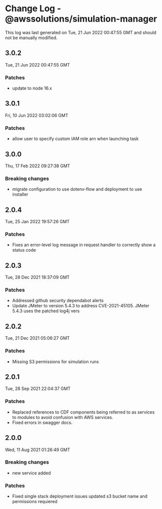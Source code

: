 # Change Log - @awssolutions/simulation-manager

This log was last generated on Tue, 21 Jun 2022 00:47:55 GMT and should not be manually modified.

## 3.0.2

Tue, 21 Jun 2022 00:47:55 GMT

### Patches

- update to node 16.x

## 3.0.1

Fri, 10 Jun 2022 03:02:06 GMT

### Patches

- allow user to specify custom IAM role arn when launching task

## 3.0.0

Thu, 17 Feb 2022 09:27:38 GMT

### Breaking changes

- migrate configuration to use dotenv-flow and deployment to use installer

## 2.0.4

Tue, 25 Jan 2022 19:57:26 GMT

### Patches

- Fixes an error-level log message in request handler to correctly show a status code

## 2.0.3

Tue, 28 Dec 2021 18:37:09 GMT

### Patches

- Addressed github security dependabot alerts
- Update JMeter to version 5.4.3 to address CVE-2021-45105. JMeter 5.4.3 uses the patched log4j vers

## 2.0.2

Tue, 21 Dec 2021 05:06:27 GMT

### Patches

- Missing S3 permissions for simulation runs

## 2.0.1

Tue, 28 Sep 2021 22:04:37 GMT

### Patches

- Replaced references to CDF components being referred to as services to modules to avoid confusion with AWS services.
- Fixed errors in swagger docs.

## 2.0.0

Wed, 11 Aug 2021 01:26:49 GMT

### Breaking changes

- new service added

### Patches

- Fixed single stack deployment issues updated s3 bucket name and permissions requiered
